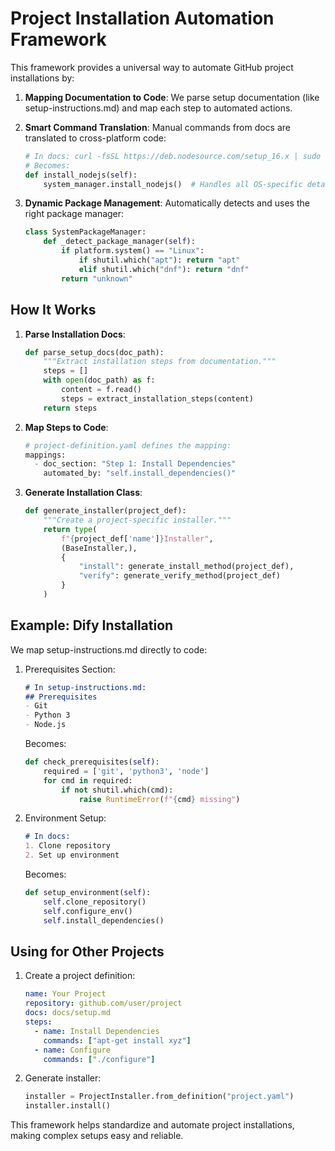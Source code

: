 # Project Installation Automation Framework

This framework provides a universal way to automate GitHub project installations by:

1. **Mapping Documentation to Code**: We parse setup documentation (like setup-instructions.md) and map each step to automated actions.

2. **Smart Command Translation**: Manual commands from docs are translated to cross-platform code:
   ```python
   # In docs: curl -fsSL https://deb.nodesource.com/setup_16.x | sudo -E bash -
   # Becomes:
   def install_nodejs(self):
       system_manager.install_nodejs()  # Handles all OS-specific details
   ```

3. **Dynamic Package Management**: Automatically detects and uses the right package manager:
   ```python
   class SystemPackageManager:
       def _detect_package_manager(self):
           if platform.system() == "Linux":
               if shutil.which("apt"): return "apt"
               elif shutil.which("dnf"): return "dnf"
           return "unknown"
   ```

## How It Works

1. **Parse Installation Docs**:
   ```python
   def parse_setup_docs(doc_path):
       """Extract installation steps from documentation."""
       steps = []
       with open(doc_path) as f:
           content = f.read()
           steps = extract_installation_steps(content)
       return steps
   ```

2. **Map Steps to Code**:
   ```python
   # project-definition.yaml defines the mapping:
   mappings:
     - doc_section: "Step 1: Install Dependencies"
       automated_by: "self.install_dependencies()"
   ```

3. **Generate Installation Class**:
   ```python
   def generate_installer(project_def):
       """Create a project-specific installer."""
       return type(
           f"{project_def['name']}Installer",
           (BaseInstaller,),
           {
               "install": generate_install_method(project_def),
               "verify": generate_verify_method(project_def)
           }
       )
   ```

## Example: Dify Installation

We map setup-instructions.md directly to code:

1. Prerequisites Section:
   ```markdown
   # In setup-instructions.md:
   ## Prerequisites
   - Git
   - Python 3
   - Node.js
   ```
   Becomes:
   ```python
   def check_prerequisites(self):
       required = ['git', 'python3', 'node']
       for cmd in required:
           if not shutil.which(cmd):
               raise RuntimeError(f"{cmd} missing")
   ```

2. Environment Setup:
   ```markdown
   # In docs:
   1. Clone repository
   2. Set up environment
   ```
   Becomes:
   ```python
   def setup_environment(self):
       self.clone_repository()
       self.configure_env()
       self.install_dependencies()
   ```

## Using for Other Projects

1. Create a project definition:
   ```yaml
   name: Your Project
   repository: github.com/user/project
   docs: docs/setup.md
   steps:
     - name: Install Dependencies
       commands: ["apt-get install xyz"]
     - name: Configure
       commands: ["./configure"]
   ```

2. Generate installer:
   ```python
   installer = ProjectInstaller.from_definition("project.yaml")
   installer.install()
   ```

This framework helps standardize and automate project installations, making complex setups easy and reliable.